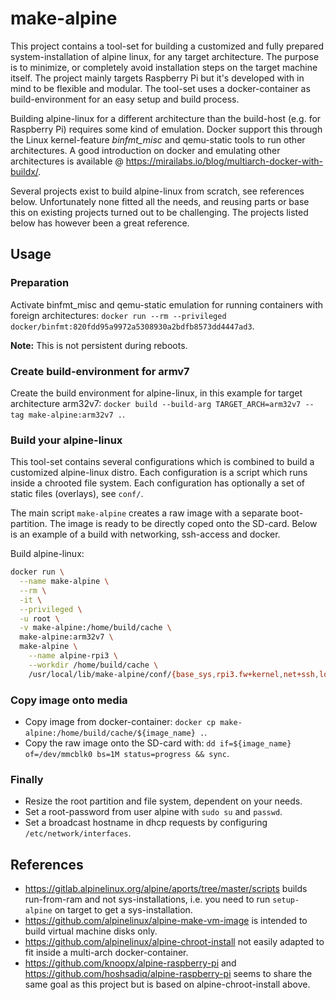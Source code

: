 # make-alpine

This project contains a tool-set for building a customized and fully prepared
system-installation of alpine linux, for any target architecture. The purpose is
to minimize, or completely avoid installation steps on the target machine itself.
The project mainly targets Raspberry Pi but it's developed with in mind to be
flexible and modular. The tool-set uses a docker-container as build-environment
for an easy setup and build process.

Building alpine-linux for a different architecture than the build-host (e.g.
for Raspberry Pi) requires some kind of emulation. Docker support this through
the Linux kernel-feature *binfmt_misc* and qemu-static tools to run other
architectures. A good introduction on docker and emulating other architectures
is available @ <https://mirailabs.io/blog/multiarch-docker-with-buildx/>.

Several projects exist to build alpine-linux from scratch, see references
below. Unfortunately none fitted all the needs, and reusing parts or base this
on existing projects turned out to be challenging. The projects listed below has
however been a great reference.

## Usage

### Preparation

Activate binfmt_misc and qemu-static emulation for running containers with
foreign architectures:
`docker run --rm --privileged docker/binfmt:820fdd95a9972a5308930a2bdfb8573dd4447ad3`.

**Note:** This is not persistent during reboots.

### Create build-environment for armv7

Create the build environment for alpine-linux, in this example for target
architecture arm32v7:
`docker build --build-arg TARGET_ARCH=arm32v7 --tag make-alpine:arm32v7 .`.

### Build your alpine-linux

This tool-set contains several configurations which is combined to build a
customized alpine-linux distro. Each configuration is a script which runs inside
a chrooted file system. Each configuration has optionally a set of static files
(overlays), see `conf/`.

The main script `make-alpine` creates a raw image with a separate
boot-partition. The image is ready to be directly coped onto the SD-card. Below
is an example of a build with networking, ssh-access and docker.

Build alpine-linux:

```bash
docker run \
  --name make-alpine \
  --rm \
  -it \
  --privileged \
  -u root \
  -v make-alpine:/home/build/cache \
  make-alpine:arm32v7 \
  make-alpine \
    --name alpine-rpi3 \
    --workdir /home/build/cache \
    /usr/local/lib/make-alpine/conf/{base_sys,rpi3.fw+kernel,net+ssh,location_se,docker}
```

### Copy image onto media

* Copy image from docker-container:
`docker cp make-alpine:/home/build/cache/${image_name} .`.
* Copy the raw image onto the SD-card with:
`dd if=${image_name} of=/dev/mmcblk0 bs=1M status=progress && sync`.

### Finally

* Resize the root partition and file system, dependent on your needs.
* Set a root-password from user alpine with `sudo su` and `passwd`.
* Set a broadcast hostname in dhcp requests by configuring
  `/etc/network/interfaces`.

## References

* <https://gitlab.alpinelinux.org/alpine/aports/tree/master/scripts>
  builds run-from-ram and not sys-installations, i.e. you need to run
  `setup-alpine` on target to get a sys-installation.
* <https://github.com/alpinelinux/alpine-make-vm-image>
  is intended to build virtual machine disks only.
* <https://github.com/alpinelinux/alpine-chroot-install>
  not easily adapted to fit inside a multi-arch
  docker-container.
* <https://github.com/knoopx/alpine-raspberry-pi> and
  <https://github.com/hoshsadiq/alpine-raspberry-pi> seems to share the same
  goal as this project but is based on alpine-chroot-install above.
